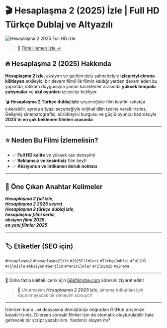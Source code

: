 # 🎬 **Hesaplaşma 2 (2025) İzle | Full HD Türkçe Dublaj ve Altyazılı**

![Hesaplaşma 2 2025 Full HD izle](https://666filmizle.com/wp-content/uploads/2025/06/movie/cover/Hesaplasma-2-2025-2025-izle-737x415.jpg)

> 🔗 [Filmi Hemen İzle →](https://666filmizle.com/film/hesaplasma-2-2025-izle-a1/)

## 🔥 **Hesaplaşma 2 (2025)** Hakkında

**Hesaplaşma 2 izle**, aksiyon ve gerilim dolu sahneleriyle **izleyiciyi ekrana kilitleyen** etkileyici bir devam filmi! İlk filmin kaldığı yerden devam eden bu yapımda, intikam duygusuyla yanan karakterler arasında **yüksek tempolu çatışmalar** ve **akıl oyunları** izleyiciyi bekliyor.

💣 **Hesaplaşma 2 Türkçe dublaj izle** seçeneğiyle film keyfini rahatça çıkarabilir, ayrıca altyazı seçeneğiyle orijinal dilin tadına varabilirsiniz. Gelişmiş sinematografisi, sürükleyici kurgusu ve güçlü oyuncu kadrosuyla **2025'in en çok beklenen filmleri arasında**.

---

## ⭐ Neden Bu Filmi İzlemelisin?

- ✅ **Full HD kalite** ve yüksek ses deneyimi  
- ✅ **Reklamsız ve kesintisiz** film keyfi  
- ✅ **Aksiyonun ve intikamın doruk noktası**

---

## 🎯 Öne Çıkan Anahtar Kelimeler

**_Hesaplaşma 2 full izle_**,  
**_Hesaplaşma 2 2025 seyret_**,  
**_Hesaplaşma 2 türkçe dublaj izle_**,  
**_hesaplaşma filmi serisi_**,  
**_aksiyon filmi 2025_**,  
**_en yeni filmler 2025_**

---

## 🏷️ Etiketler (SEO için)

`#Hesaplaşma2` `#Hesaplaşma2İzle` `#2025Filmleri` `#TürkçeDublaj` `#FullHD` `#Filmİzle` `#Aksiyon` `#Gerilim` `#YeniFilmler` `#Film2025` `#Sinema`

---

🎥 Daha fazla kaliteli içerik için [666filmizle.com](https://666filmizle.com) adresini ziyaret edin!

> 📌 Unutmayın: **_Hesaplaşma 2 2025 izle_**, sinema tutkunları için kaçırılmayacak bir deneyim sunuyor!


---

İstersen bunu `.md` dosyasına dönüştürüp doğrudan GitHub projenize koyabilirsiniz.
Dilersen sonraki filmler için de otomatik oluşturulabilir hale getirecek bir script yazabilirim. Yardımcı olayım mı?
